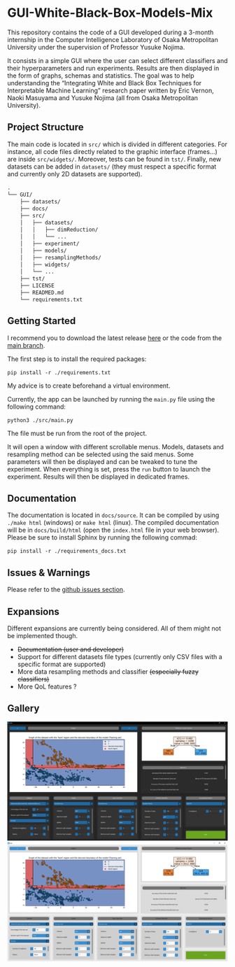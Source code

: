 # GUI-White-Black-Box-Models-Mix

This repository contains the code of a GUI developed during a 3-month internship in the Computer Intelligence Laboratory of Osaka Metropolitan University under the supervision of Professor Yusuke Nojima.

It consists in a simple GUI where the user can select different classifiers and their hyperparameters and run experiments. Results are then displayed in the form of graphs, 
schemas and statistics. The goal was to help understanding the “Integrating White and Black Box Techniques for Interpretable Machine Learning” research paper written by Eric Vernon, Naoki Masuyama and Yusuke Nojima (all from Osaka Metropolitan University).


## Project Structure
The main code is located in `src/` which is divided in different categories. For instance, all code files directly related to the graphic interface (frames...) are inside `src/widgets/`. Moreover, tests can be found in `tst/`. Finally, new datasets can be added in `datasets/` (they must respect a specific format and currently only 2D datasets are supported).
```
.
└── GUI/
    ├── datasets/
    ├── docs/
    ├── src/
    │   ├── datasets/
    │   │   ├── dimReduction/
    │   │   └── ...
    │   ├── experiment/
    │   ├── models/
    │   ├── resamplingMethods/
    │   ├── widgets/
    │   └── ...
    ├── tst/
    ├── LICENSE
    ├── READMED.md
    └── requirements.txt
```

## Getting Started
I recommend you to download the latest release [here](https://github.com/UnePatate5010/GUI-White-Black-Box-Models-Mix/releases) or the code from the [main branch](https://github.com/UnePatate5010/GUI-White-Black-Box-Models-Mix/tree/main).

The first step is to install the required packages:
```console
pip install -r ./requirements.txt
```
My advice is to create beforehand a virtual environment.

Currently, the app can be launched by running the `main.py` file using the following command:
```console
python3 ./src/main.py
```
The file must be run from the root of the project.

 It will open a window with different scrollable menus. Models, datasets and resampling method can be selected using the said menus. Some parameters will then be displayed and can be tweaked to tune the experiment. When everything is set, press the `run` button to launch the experiment. Results will then be displayed in dedicated frames.

## Documentation
The documentation is located in `docs/source`. It can be compiled by using `./make html` (windows) or `make html` (linux). The compiled documentation
will be in `docs/build/html` (open the `index.html` file in your web browser). Please be sure to install Sphinx by running the following commad:

```console
pip install -r ./requirements_docs.txt
```

## Issues & Warnings

Please refer to the [github issues section](https://github.com/UnePatate5010/GUI-White-Black-Box-Models-Mix/issues).

## Expansions
Different expansions are currently being considered. All of them might not be implemented though.
- ~~Documentation (user and developer)~~
- Support for different datasets file types (currently only CSV files with a specific format are supported)
- More data resampling methods and classifier ~~(especially fuzzy classifiers)~~
- More QoL features ?

## Gallery

![](GUI_dark.png)
![](GUI_light.png)
